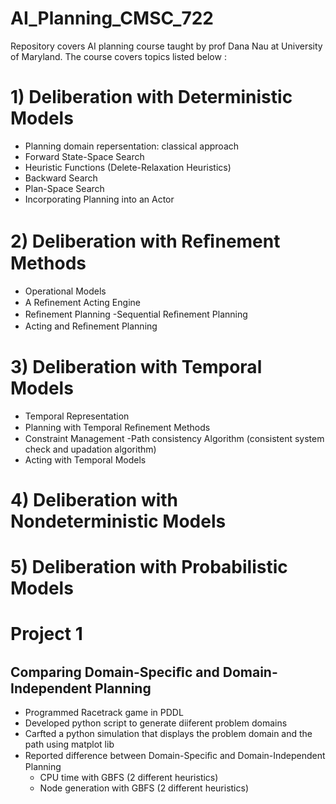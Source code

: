 # AI_Planning_CMSC_722
Repository covers AI planning course taught by prof Dana Nau at University of Maryland.
The course covers topics listed below :
# 1) Deliberation with Deterministic Models
  - Planning domain repersentation: classical approach
  - Forward State-Space Search 
  - Heuristic Functions (Delete-Relaxation Heuristics)
  - Backward Search 
  - Plan-Space Search
  - Incorporating Planning into an Actor  
# 2) Deliberation with Reﬁnement Methods
  - Operational Models
  - A Reﬁnement Acting Engine
  - Reﬁnement Planning 
    -Sequential Reﬁnement Planning
  - Acting and Reﬁnement Planning
# 3) Deliberation with Temporal Models
  - Temporal Representation
  - Planning with Temporal Reﬁnement Methods 
  - Constraint Management
    -Path consistency Algorithm (consistent system check and upadation algorithm)
  - Acting with Temporal Models
 # 4) Deliberation with Nondeterministic Models 
 # 5) Deliberation with Probabilistic Models
 # Project 1 
 ## Comparing Domain-Speciﬁc and Domain-Independent Planning
  - Programmed Racetrack game in PDDL
  - Developed python script to generate diiferent problem domains 
  - Carfted a python simulation that displays the problem domain and the path using matplot lib 
  - Reported difference between Domain-Speciﬁc and Domain-Independent Planning
    - CPU time with GBFS (2 different heuristics)
    - Node generation with GBFS (2 different heuristics)
    
